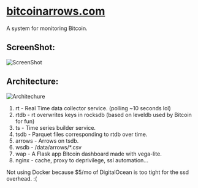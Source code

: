 # [bitcoinarrows.com](https://bitcoinarrows.com)

A system for monitoring Bitcoin.


## ScreenShot:
![ScreenShot](https://raw.github.com/JoelBondurant/bitcoinarrows/master/doc/img/bitcoin_arrows.png)

## Architecture:
![Architechure](https://raw.github.com/JoelBondurant/bitcoinarrows/master/doc/img/arch.jpg)

1. rt - Real Time data collector service. (polling ~10 seconds lol)
1. rtdb - rt overwrites keys in rocksdb (based on leveldb used by Bitcoin for fun)
1. ts - Time series builder service.
1. tsdb - Parquet files corresponding to rtdb over time.
1. arrows - Arrows on tsdb.
1. wsdb - /data/arrows/*.csv
1. wap - A Flask app Bitcoin dashboard made with vega-lite.
1. nginx - cache, proxy to deprivilege, ssl automation...


Not using Docker because $5/mo of DigitalOcean is too tight for the ssd overhead. :(
